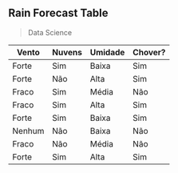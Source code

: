 ## Rain Forecast Table
> Data Science

| Vento   | Nuvens | Umidade | Chover? |
|---------|--------|---------|---------|
| Forte   | Sim    | Baixa   | Sim     |
| Forte   | Não    | Alta    | Sim     |
| Fraco   | Sim    | Média   | Não     |
| Fraco   | Sim    | Alta    | Sim     |
| Forte   | Sim    | Baixa   | Sim     |
| Nenhum  | Não    | Baixa   | Não     |
| Fraco   | Não    | Média   | Não     |
| Forte   | Sim    | Alta    | Sim     |
